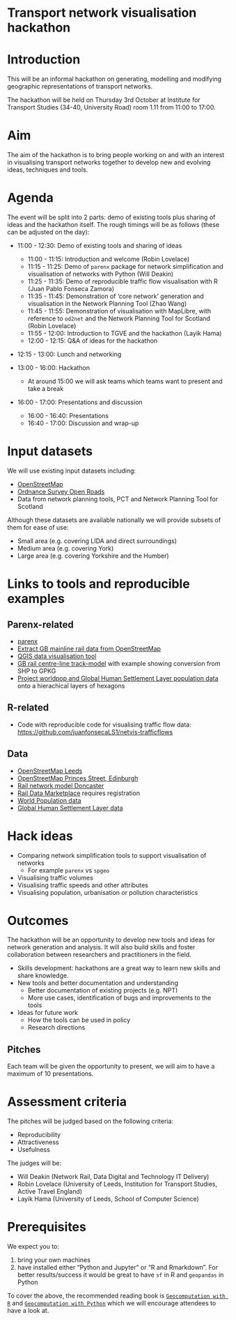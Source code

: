 # Transport network visualisation hackathon


# Introduction

This will be an informal hackathon on generating, modelling and
modifying geographic representations of transport networks.

The hackathon will be held on Thursday 3rd October at Institute for
Transport Studies (34-40, University Road) room 1.11 from 11:00 to
17:00.

# Aim

The aim of the hackathon is to bring people working on and with an
interest in visualising transport networks together to develop new and
evolving ideas, techniques and tools.

# Agenda

The event will be split into 2 parts: demo of existing tools plus
sharing of ideas and the hackathon itself. The rough timings will be as
follows (these can be adjusted on the day):

- 11:00 - 12:30: Demo of existing tools and sharing of ideas

  - 11:00 - 11:15: Introduction and welcome (Robin Lovelace)
  - 11:15 - 11:25: Demo of `parenx` package for network simplification
    and visualisation of networks with Python (Will Deakin)
  - 11:25 - 11:35: Demo of reproducible traffic flow visualisation with
    R (Juan Pablo Fonseca Zamora)
  - 11:35 - 11:45: Demonstration of ‘core network’ generation and
    visualisation in the Network Planning Tool (Zhao Wang)
  - 11:45 - 11:55: Demonstration of visualisation with MapLibre, with
    reference to `od2net` and the Network Planning Tool for Scotland
    (Robin Lovelace)
  - 11:55 - 12:00: Introduction to TGVE and the hackathon (Layik Hama)
  - 12:00 - 12:15: Q&A of ideas for the hackathon

- 12:15 - 13:00: Lunch and networking

- 13:00 - 16:00: Hackathon

  - At around 15:00 we will ask teams which teams want to present and
    take a break

- 16:00 - 17:00: Presentations and discussion

  - 16:00 - 16:40: Presentations
  - 16:40 - 17:00: Discussion and wrap-up

# Input datasets

We will use existing input datasets including:

- [OpenStreetMap](https://www.openstreetmap.org/)
- [Ordnance Survey Open
  Roads](https://www.ordnancesurvey.co.uk/products/os-open-roads)
- Data from network planning tools, PCT and Network Planning Tool for
  Scotland

Although these datasets are available nationally we will provide subsets
of them for ease of use:

- Small area (e.g. covering LIDA and direct surroundings)
- Medium area (e.g. covering York)
- Large area (e.g. covering Yorkshire and the Humber)

# Links to tools and reproducible examples

## Parenx-related

- [parenx](https://github.com/anisotropi4/parenx)
- [Extract GB mainline rail data from
  OpenStreetMap](https://github.com/anisotropi4/magpie)
- [QGIS data visualisation tool](https://qgis.org)
- [GB rail centre-line
  track-model](https://github.com/openraildata/network-rail-gis) with
  example showing conversion from SHP to GPKG
- [Project worldpop and Global Human Settlement Layer population
  data](https://github.com/anisotropi4/puffin) onto a hierachical layers
  of hexagons

## R-related

- Code with reproducible code for visualising traffic flow data:
  https://github.com/juanfonsecaLS1/netvis-trafficflows

## Data

- [OpenStreetMap
  Leeds](https://github.com/anisotropi4/parenx/blob/main/data/osm_leeds.geojson)
- [OpenStreetMap Princes Street,
  Edinburgh](https://github.com/anisotropi4/parenx/blob/main/data/osm_leeds.geojson)
- [Rail network model
  Doncaster](https://github.com/anisotropi4/parenx/blob/main/data/rnet_doncaster_rail.geojson)
- [Rail Data Marketplace](https://raildata.org.uk) requires registration
- [World Population data](https://hub.worldpop.org/)
- [Global Human Settlement Layer
  data](https://publications.jrc.ec.europa.eu/repository/handle/JRC115586)

# Hack ideas

- Comparing network simplification tools to support visualisation of
  networks
  - For example `parenx` vs `spgeo`
- Visualising traffic volumes
- Visualising traffic speeds and other attributes
- Visualising population, urbanisation or pollution characteristics

# Outcomes

The hackathon will be an opportunity to develop new tools and ideas for
network generation and analysis. It will also build skills and foster
collaboration between researchers and practitioners in the field.

- Skills development: hackathons are a great way to learn new skills and
  share knowledge.
- New tools and better documentation and understanding
  - Better documentation of existing projects (e.g. NPT)
  - More use cases, identification of bugs and improvements to the tools
- Ideas for future work
  - How the tools can be used in policy
  - Research directions

## Pitches

Each team will be given the opportunity to present, we will aim to have
a maximum of 10 presentations.

# Assessment criteria

The pitches will be judged based on the following criteria:

- Reproducibility
- Attractiveness
- Usefulness

The judges will be:

- Will Deakin (Network Rail, Data Digital and Technology IT Delivery)
- Robin Lovelace (University of Leeds, Institution for Transport
  Studies, Active Travel England)
- Layik Hama (University of Leeds, School of Computer Science)

# Prerequisites

We expect you to:

1.  bring your own machines
2.  have installed either “Python and Jupyter” or “R and Rmarkdown”. For
    better results/success it would be great to have `sf` in R and
    `geopandas` in Python

To cover the above, the recommended reading book is
[`Geocomputation with R`](https://r.geocompx.org/) and
[`Geocomputation with Python`](https://py.geocompx.org/) which we will
encourage attendees to have a look at.
